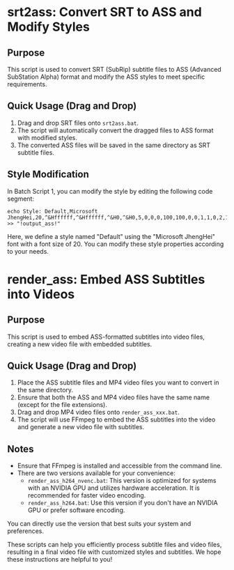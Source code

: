# srt2ass: Convert SRT to ASS and Modify Styles

## Purpose
This script is used to convert SRT (SubRip) subtitle files to ASS (Advanced SubStation Alpha) format and modify the ASS styles to meet specific requirements.

## Quick Usage (Drag and Drop)
1. Drag and drop SRT files onto `srt2ass.bat`.
2. The script will automatically convert the dragged files to ASS format with modified styles.
3. The converted ASS files will be saved in the same directory as SRT subtitle files.

## Style Modification
In Batch Script 1, you can modify the style by editing the following code segment:

```batch
echo Style: Default,Microsoft JhengHei,20,^&Hffffff,^&Hffffff,^&H0,^&H0,5,0,0,0,100,100,0,0,1,1,0,2,10,10,10,1 >> "!output_ass!"
```

Here, we define a style named "Default" using the "Microsoft JhengHei" font with a font size of 20. You can modify these style properties according to your needs.

# render_ass: Embed ASS Subtitles into Videos

## Purpose
This script is used to embed ASS-formatted subtitles into video files, creating a new video file with embedded subtitles.

## Quick Usage (Drag and Drop)
1. Place the ASS subtitle files and MP4 video files you want to convert in the same directory.
2. Ensure that both the ASS and MP4 video files have the same name (except for the file extensions).
3. Drag and drop MP4 video files onto `render_ass_xxx.bat`.
4. The script will use FFmpeg to embed the ASS subtitles into the video and generate a new video file with subtitles.
   
## Notes
- Ensure that FFmpeg is installed and accessible from the command line.
- There are two versions available for your convenience:
   - `render_ass_h264_nvenc.bat`: This version is optimized for systems with an NVIDIA GPU and utilizes hardware acceleration. It is recommended for faster video encoding.
   - `render_ass_h264.bat`: Use this version if you don't have an NVIDIA GPU or prefer software encoding.

You can directly use the version that best suits your system and preferences.



These scripts can help you efficiently process subtitle files and video files, resulting in a final video file with customized styles and subtitles. We hope these instructions are helpful to you!
